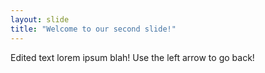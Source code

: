 ```yaml
---
layout: slide
title: "Welcome to our second slide!"
---
```

Edited text lorem ipsum blah! 
Use the left arrow to go back!
